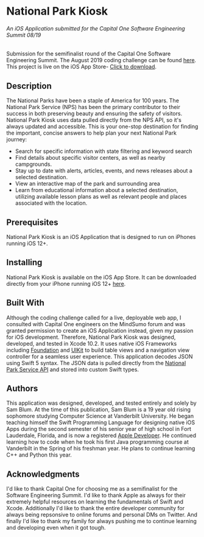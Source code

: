 # National Park Kiosk
###### An iOS Application submitted for the Capital One Software Engineering Summit 08/19
Submission for the semifinalist round of the Capital One Software Engineering Summit. The August 2019 coding challenge can be found [here](https://www.mindsumo.com/contests/national-park-api).
This project is live on the iOS App Store- [Click to download](https://apps.apple.com/us/app/national-park-kiosk/id1465222121).

## Description
The National Parks have been a staple of America for 100 years. The National Park Service (NPS) has been the primary contributor to their success in both preserving beauty and ensuring the safety of visitors. National Park Kiosk uses data pulled directly from the NPS API, so it's always updated and accessible. This is your one-stop destination for finding the important, concise answers to help plan your next National Park journey:

- Search for specific information with state filtering and keyword search
- Find details about specific visitor centers, as well as nearby campgrounds.
- Stay up to date with alerts, articles, events, and news releases about a selected destination.
- View an interactive map of the park and surrounding area
- Learn from educational information about a selected destination, utilizing available lesson plans as well as relevant people and places associated with the location.

## Prerequisites
National Park Kiosk is an iOS Application that is designed to run on iPhones running iOS 12+. 

## Installing
National Park Kiosk is available on the iOS App Store. It can be downloaded directly from your iPhone running iOS 12+ [here](https://apps.apple.com/us/app/national-park-kiosk/id1465222121).

## Built With
Although the coding challenge called for a live, deployable web app, I consulted with Capital One engineers on the MindSumo forum and was granted permission to create an iOS Application instead, given my passion for iOS development. Therefore, National Park Kiosk was designed, developed, and tested in Xcode 10.2. It uses native iOS Frameworks including [Foundation](https://developer.apple.com/documentation/foundation) and [UIKit](https://developer.apple.com/documentation/uikit) to build table views and a navigation view controller for a seamless user experience. This application decodes JSON using Swift 5 syntax. The JSON data is pulled directly from the [National Park Service API](https://www.nps.gov/subjects/developer/api-documentation.htm#/) and stored into custom Swift types.

## Authors
This application was designed, developed, and tested entirely and solely by Sam Blum. At the time of this publication, Sam Blum is a 19 year old rising sophomore studying Computer Science at Vanderbilt University. He began teaching himself the Swift Programming Language for designing native iOS Apps during the second semester of his senior year of high school in Fort Lauderdale, Florida, and is now a registered [Apple Developer](https://apps.apple.com/us/developer/sam-blum/id1448067874). He continued learning how to code when he took his first Java programming course at Vanderbilt in the Spring of his freshman year. He plans to continue learning C++ and Python this year.

## Acknowledgments
I'd like to thank Capital One for choosing me as a semifinalist for the Software Engineering Summit. I'd like to thank Apple as always for their extremely helpful resources on learning the fundamentals of Swift and Xcode. Additionally I'd like to thank the entire developer community for always being repsonsive to online forums and personal DMs on Twitter. And finally I'd like to thank my family for always pushing me to continue learning and developing even when it got tough.
